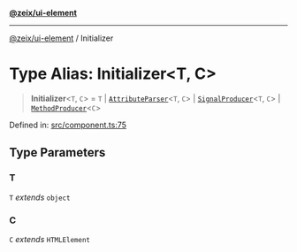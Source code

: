[**@zeix/ui-element**](../README.md)

***

[@zeix/ui-element](../globals.md) / Initializer

# Type Alias: Initializer\<T, C\>

> **Initializer**\<`T`, `C`\> = `T` \| [`AttributeParser`](AttributeParser.md)\<`T`, `C`\> \| [`SignalProducer`](SignalProducer.md)\<`T`, `C`\> \| [`MethodProducer`](MethodProducer.md)\<`C`\>

Defined in: [src/component.ts:75](https://github.com/zeixcom/ui-element/blob/29b42270573af1b19b68f0383c60c6f1221e3f0d/src/component.ts#L75)

## Type Parameters

### T

`T` *extends* `object`

### C

`C` *extends* `HTMLElement`
